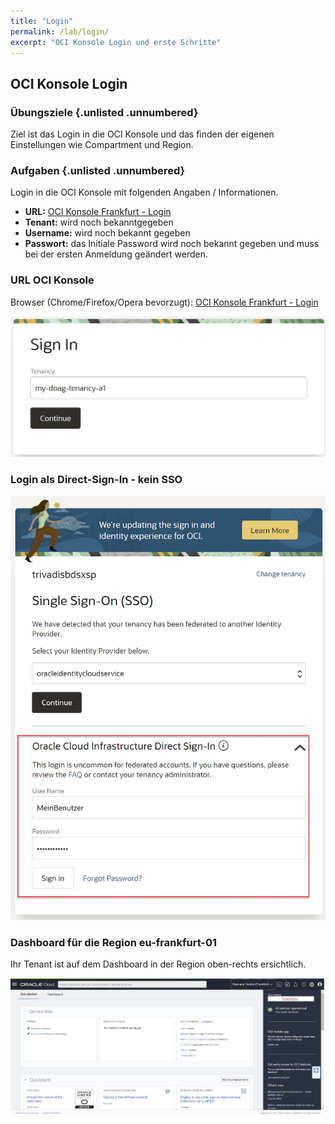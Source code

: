 ```yaml
---
title: "Login"
permalink: /lab/login/
excerpt: "OCI Konsole Login und erste Schritte"
---
```

<!-- markdownlint-disable MD013 -->
<!-- markdownlint-disable MD025 -->
<!-- markdownlint-disable MD033 -->
<!-- markdownlint-disable MD041 -->
## OCI Konsole Login

### Übungsziele {.unlisted .unnumbered}

Ziel ist das Login in die OCI Konsole und das finden der eigenen Einstellungen wie Compartment und Region.

### Aufgaben {.unlisted .unnumbered}

Login in die OCI Konsole mit folgenden Angaben / Informationen.

- **URL:** <a href="https://console.eu-frankfurt-1.oraclecloud.com" target="_blank" rel="noopener">OCI Konsole Frankfurt - Login</a>
- **Tenant:** wird noch bekanntgegeben
- **Username:** wird noch bekannt gegeben
- **Passwort:** das Initiale Password wird noch bekannt gegeben und muss bei der ersten Anmeldung geändert werden.

### URL OCI Konsole

Browser (Chrome/Firefox/Opera bevorzugt): <a href="https://console.eu-frankfurt-1.oraclecloud.com" target="_blank" rel="noopener">OCI Konsole Frankfurt - Login</a>

![OCI Login Tenancy Dialog](../../images/1x02-login-01.png)

### Login als Direct-Sign-In - kein SSO

![OCI Login User Dialog](../../images/1x02-login-02.png)

### Dashboard für die Region eu-frankfurt-01

Ihr Tenant ist auf dem Dashboard in der Region oben-rechts ersichtlich.

![OCI Dashboard](../../images/1x02-login-03.png)
